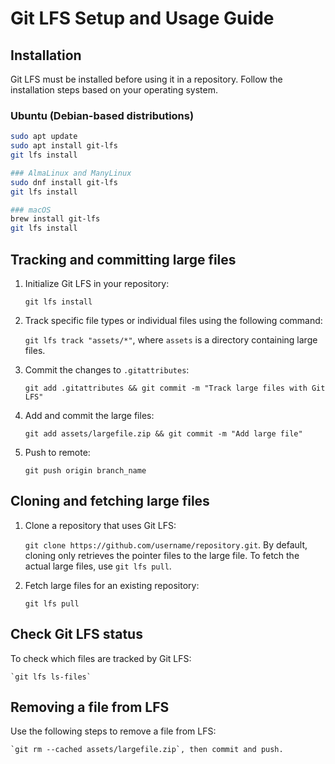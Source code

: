 # Git LFS Setup and Usage Guide

## Installation

Git LFS must be installed before using it in a repository. Follow the installation steps based on your operating system.

### Ubuntu (Debian-based distributions)
```sh
sudo apt update
sudo apt install git-lfs
git lfs install

### AlmaLinux and ManyLinux
sudo dnf install git-lfs
git lfs install

### macOS
brew install git-lfs
git lfs install
```

## Tracking and committing large files

1. Initialize Git LFS in your repository: 

    `git lfs install` 

2. Track specific file types or individual files using the following command: 

    `git lfs track "assets/*"`, where `assets` is a directory containing large files.

3. Commit the changes to `.gitattributes`: 

    `git add .gitattributes && git commit -m "Track large files with Git LFS"`

4. Add and commit the large files: 

    `git add assets/largefile.zip && git commit -m "Add large file"`

5. Push to remote:

    `git push origin branch_name`

## Cloning and fetching large files

1. Clone a repository that uses Git LFS:

    `git clone https://github.com/username/repository.git`. By default, cloning only retrieves the pointer files to the large file. To fetch the actual large files, use `git lfs pull`.

2. Fetch large files for an existing repository:

    `git lfs pull`

## Check Git LFS status

To check which files are tracked by Git LFS:

    `git lfs ls-files` 

## Removing a file from LFS

Use the following steps to remove a file from LFS:

    `git rm --cached assets/largefile.zip`, then commit and push.

